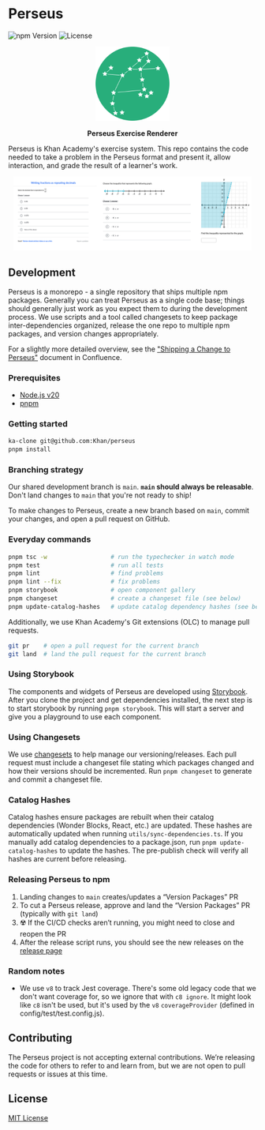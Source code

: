 # Perseus

![npm Version](https://img.shields.io/npm/v/@khanacademy/perseus)
![License](https://img.shields.io/github/license/Khan/perseus)

<p align="center"><img src="logo.png" alt="perseus logo" width="150px"/></p>

<p align="center"><strong>Perseus Exercise Renderer</strong></p>

Perseus is Khan Academy's exercise system. This repo contains the code needed to take a problem in the Perseus format and present it, allow interaction, and grade the result of a learner's work.

<p align="center"><img src="sample.png" alt="sample of Perseus in use" height="150px"/></p>

## Development

Perseus is a monorepo - a single repository that ships multiple npm packages. Generally you can treat Perseus as a single code base; things should generally just work as you expect them to during the development process. We use scripts and a tool called changesets to keep package inter-dependencies organized, release the one repo to multiple npm packages, and version changes appropriately.

For a slightly more detailed overview, see the ["Shipping a Change to Perseus"] document in Confluence.

["Shipping a Change to Perseus"]: https://khanacademy.atlassian.net/wiki/spaces/LC/pages/2384887922/Shipping+a+Change+to+Perseus

### Prerequisites

- [Node.js v20](https://nodejs.org/en/blog/announcements/v20-release-announce)
- [pnpm](https://pnpm.io/)

### Getting started

```bash
ka-clone git@github.com:Khan/perseus
pnpm install
```

### Branching strategy

Our shared development branch is `main`. **`main` should always be releasable**. Don't land changes to `main` that you're not ready to ship!

To make changes to Perseus, create a new branch based on `main`, commit your changes, and open a pull request on GitHub.

### Everyday commands

```bash
pnpm tsc -w                  # run the typechecker in watch mode
pnpm test                    # run all tests
pnpm lint                    # find problems
pnpm lint --fix              # fix problems
pnpm storybook               # open component gallery
pnpm changeset               # create a changeset file (see below)
pnpm update-catalog-hashes   # update catalog dependency hashes (see below)
```

Additionally, we use Khan Academy's Git extensions (OLC) to manage pull requests.

```bash
git pr    # open a pull request for the current branch
git land  # land the pull request for the current branch
```

### Using Storybook

The components and widgets of Perseus are developed using [Storybook](https://github.com/storybookjs/storybook). After you clone the project and get dependencies installed, the next step is to start storybook by running `pnpm storybook`. This will start a server and give you a playground to use each component.

### Using Changesets

We use [changesets](https://github.com/changesets/changesets) to help manage our versioning/releases. Each pull request must include a changeset file stating which packages changed and how their versions should be incremented. Run `pnpm changeset` to generate and commit a changeset file.

### Catalog Hashes

Catalog hashes ensure packages are rebuilt when their catalog dependencies (Wonder Blocks, React, etc.) are updated. These hashes are automatically updated when running `utils/sync-dependencies.ts`. If you manually add catalog dependencies to a package.json, run `pnpm update-catalog-hashes` to update the hashes. The pre-publish check will verify all hashes are current before releasing.

### Releasing Perseus to npm

1. Landing changes to `main` creates/updates a “Version Packages” PR
2. To cut a Perseus release, approve and land the “Version Packages” PR
   (typically with `git land`)
3. ☢️ If the CI/CD checks aren’t running, you might need to close and reopen the PR
4. After the release script runs, you should see the new releases on the [release page](https://github.com/Khan/perseus/releases)

### Random notes

- We use `v8` to track Jest coverage. There's some old legacy code that we don't want coverage for, so we ignore that with `c8 ignore`. It might look like `c8` isn't be used, but it's used by the `v8` `coverageProvider` (defined in config/test/test.config.js).

## Contributing

The Perseus project is not accepting external contributions. We’re releasing the code for others to refer to and learn from, but we are not open to pull requests or issues at this time.

## License

[MIT License](http://opensource.org/licenses/MIT)
